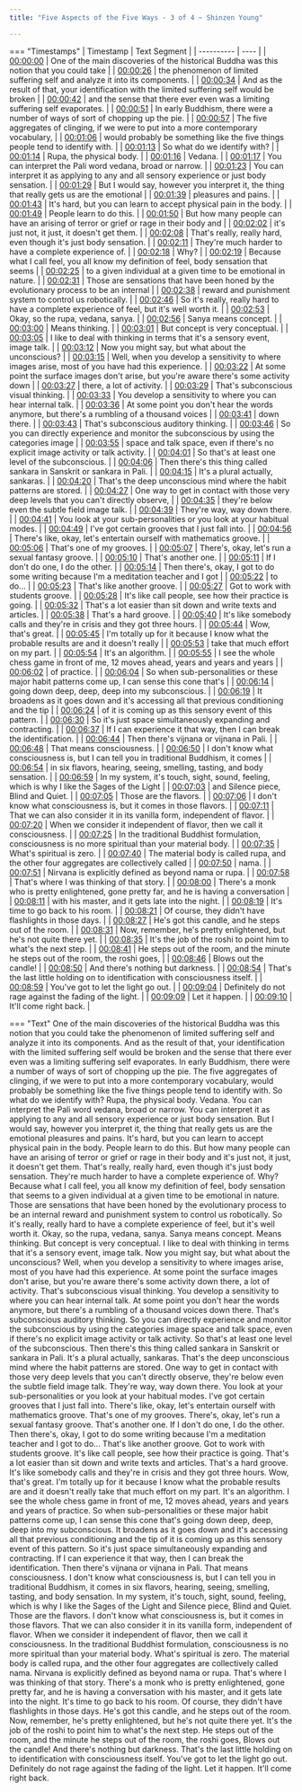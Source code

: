 ```yaml
---
title: "Five Aspects of the Five Ways - 3 of 4 ~ Shinzen Young"

---
```

=== "Timestamps"
    | Timestamp | Text Segment |
    | ---------- | ----  |
    | [00:00:00](https://www.youtube.com/watch?v=er9rbiqY9pE&t=0) |  One of the main discoveries of the historical Buddha was this notion that you could take |
    | [00:00:26](https://www.youtube.com/watch?v=er9rbiqY9pE&t=26) |  the phenomenon of limited suffering self and analyze it into its components. |
    | [00:00:34](https://www.youtube.com/watch?v=er9rbiqY9pE&t=34) |  And as the result of that, your identification with the limited suffering self would be broken |
    | [00:00:42](https://www.youtube.com/watch?v=er9rbiqY9pE&t=42) |  and the sense that there ever even was a limiting suffering self evaporates. |
    | [00:00:51](https://www.youtube.com/watch?v=er9rbiqY9pE&t=51) |  In early Buddhism, there were a number of ways of sort of chopping up the pie. |
    | [00:00:57](https://www.youtube.com/watch?v=er9rbiqY9pE&t=57) |  The five aggregates of clinging, if we were to put into a more contemporary vocabulary, |
    | [00:01:06](https://www.youtube.com/watch?v=er9rbiqY9pE&t=66) |  would probably be something like the five things people tend to identify with. |
    | [00:01:13](https://www.youtube.com/watch?v=er9rbiqY9pE&t=73) |  So what do we identify with? |
    | [00:01:14](https://www.youtube.com/watch?v=er9rbiqY9pE&t=74) |  Rupa, the physical body. |
    | [00:01:16](https://www.youtube.com/watch?v=er9rbiqY9pE&t=76) |  Vedana. |
    | [00:01:17](https://www.youtube.com/watch?v=er9rbiqY9pE&t=77) |  You can interpret the Pali word vedana, broad or narrow. |
    | [00:01:23](https://www.youtube.com/watch?v=er9rbiqY9pE&t=83) |  You can interpret it as applying to any and all sensory experience or just body sensation. |
    | [00:01:29](https://www.youtube.com/watch?v=er9rbiqY9pE&t=89) |  But I would say, however you interpret it, the thing that really gets us are the emotional |
    | [00:01:39](https://www.youtube.com/watch?v=er9rbiqY9pE&t=99) |  pleasures and pains. |
    | [00:01:43](https://www.youtube.com/watch?v=er9rbiqY9pE&t=103) |  It's hard, but you can learn to accept physical pain in the body. |
    | [00:01:49](https://www.youtube.com/watch?v=er9rbiqY9pE&t=109) |  People learn to do this. |
    | [00:01:50](https://www.youtube.com/watch?v=er9rbiqY9pE&t=110) |  But how many people can have an arising of terror or grief or rage in their body and |
    | [00:02:02](https://www.youtube.com/watch?v=er9rbiqY9pE&t=122) |  it's just not, it just, it doesn't get them. |
    | [00:02:08](https://www.youtube.com/watch?v=er9rbiqY9pE&t=128) |  That's really, really hard, even though it's just body sensation. |
    | [00:02:11](https://www.youtube.com/watch?v=er9rbiqY9pE&t=131) |  They're much harder to have a complete experience of. |
    | [00:02:18](https://www.youtube.com/watch?v=er9rbiqY9pE&t=138) |  Why? |
    | [00:02:19](https://www.youtube.com/watch?v=er9rbiqY9pE&t=139) |  Because what I call feel, you all know my definition of feel, body sensation that seems |
    | [00:02:25](https://www.youtube.com/watch?v=er9rbiqY9pE&t=145) |  to a given individual at a given time to be emotional in nature. |
    | [00:02:31](https://www.youtube.com/watch?v=er9rbiqY9pE&t=151) |  Those are sensations that have been honed by the evolutionary process to be an internal |
    | [00:02:38](https://www.youtube.com/watch?v=er9rbiqY9pE&t=158) |  reward and punishment system to control us robotically. |
    | [00:02:46](https://www.youtube.com/watch?v=er9rbiqY9pE&t=166) |  So it's really, really hard to have a complete experience of feel, but it's well worth it. |
    | [00:02:53](https://www.youtube.com/watch?v=er9rbiqY9pE&t=173) |  Okay, so the rupa, vedana, sanya. |
    | [00:02:56](https://www.youtube.com/watch?v=er9rbiqY9pE&t=176) |  Sanya means concept. |
    | [00:03:00](https://www.youtube.com/watch?v=er9rbiqY9pE&t=180) |  Means thinking. |
    | [00:03:01](https://www.youtube.com/watch?v=er9rbiqY9pE&t=181) |  But concept is very conceptual. |
    | [00:03:05](https://www.youtube.com/watch?v=er9rbiqY9pE&t=185) |  I like to deal with thinking in terms that it's a sensory event, image talk. |
    | [00:03:12](https://www.youtube.com/watch?v=er9rbiqY9pE&t=192) |  Now you might say, but what about the unconscious? |
    | [00:03:15](https://www.youtube.com/watch?v=er9rbiqY9pE&t=195) |  Well, when you develop a sensitivity to where images arise, most of you have had this experience. |
    | [00:03:22](https://www.youtube.com/watch?v=er9rbiqY9pE&t=202) |  At some point the surface images don't arise, but you're aware there's some activity down |
    | [00:03:27](https://www.youtube.com/watch?v=er9rbiqY9pE&t=207) |  there, a lot of activity. |
    | [00:03:29](https://www.youtube.com/watch?v=er9rbiqY9pE&t=209) |  That's subconscious visual thinking. |
    | [00:03:33](https://www.youtube.com/watch?v=er9rbiqY9pE&t=213) |  You develop a sensitivity to where you can hear internal talk. |
    | [00:03:36](https://www.youtube.com/watch?v=er9rbiqY9pE&t=216) |  At some point you don't hear the words anymore, but there's a rumbling of a thousand voices |
    | [00:03:41](https://www.youtube.com/watch?v=er9rbiqY9pE&t=221) |  down there. |
    | [00:03:43](https://www.youtube.com/watch?v=er9rbiqY9pE&t=223) |  That's subconscious auditory thinking. |
    | [00:03:46](https://www.youtube.com/watch?v=er9rbiqY9pE&t=226) |  So you can directly experience and monitor the subconscious by using the categories image |
    | [00:03:55](https://www.youtube.com/watch?v=er9rbiqY9pE&t=235) |  space and talk space, even if there's no explicit image activity or talk activity. |
    | [00:04:01](https://www.youtube.com/watch?v=er9rbiqY9pE&t=241) |  So that's at least one level of the subconscious. |
    | [00:04:06](https://www.youtube.com/watch?v=er9rbiqY9pE&t=246) |  Then there's this thing called sankara in Sanskrit or sankara in Pali. |
    | [00:04:15](https://www.youtube.com/watch?v=er9rbiqY9pE&t=255) |  It's a plural actually, sankaras. |
    | [00:04:20](https://www.youtube.com/watch?v=er9rbiqY9pE&t=260) |  That's the deep unconscious mind where the habit patterns are stored. |
    | [00:04:27](https://www.youtube.com/watch?v=er9rbiqY9pE&t=267) |  One way to get in contact with those very deep levels that you can't directly observe, |
    | [00:04:35](https://www.youtube.com/watch?v=er9rbiqY9pE&t=275) |  they're below even the subtle field image talk. |
    | [00:04:39](https://www.youtube.com/watch?v=er9rbiqY9pE&t=279) |  They're way, way down there. |
    | [00:04:41](https://www.youtube.com/watch?v=er9rbiqY9pE&t=281) |  You look at your sub-personalities or you look at your habitual modes. |
    | [00:04:49](https://www.youtube.com/watch?v=er9rbiqY9pE&t=289) |  I've got certain grooves that I just fall into. |
    | [00:04:56](https://www.youtube.com/watch?v=er9rbiqY9pE&t=296) |  There's like, okay, let's entertain ourself with mathematics groove. |
    | [00:05:06](https://www.youtube.com/watch?v=er9rbiqY9pE&t=306) |  That's one of my grooves. |
    | [00:05:07](https://www.youtube.com/watch?v=er9rbiqY9pE&t=307) |  There's, okay, let's run a sexual fantasy groove. |
    | [00:05:10](https://www.youtube.com/watch?v=er9rbiqY9pE&t=310) |  That's another one. |
    | [00:05:11](https://www.youtube.com/watch?v=er9rbiqY9pE&t=311) |  If I don't do one, I do the other. |
    | [00:05:14](https://www.youtube.com/watch?v=er9rbiqY9pE&t=314) |  Then there's, okay, I got to do some writing because I'm a meditation teacher and I got |
    | [00:05:22](https://www.youtube.com/watch?v=er9rbiqY9pE&t=322) |  to do... |
    | [00:05:23](https://www.youtube.com/watch?v=er9rbiqY9pE&t=323) |  That's like another groove. |
    | [00:05:27](https://www.youtube.com/watch?v=er9rbiqY9pE&t=327) |  Got to work with students groove. |
    | [00:05:28](https://www.youtube.com/watch?v=er9rbiqY9pE&t=328) |  It's like call people, see how their practice is going. |
    | [00:05:32](https://www.youtube.com/watch?v=er9rbiqY9pE&t=332) |  That's a lot easier than sit down and write texts and articles. |
    | [00:05:38](https://www.youtube.com/watch?v=er9rbiqY9pE&t=338) |  That's a hard groove. |
    | [00:05:40](https://www.youtube.com/watch?v=er9rbiqY9pE&t=340) |  It's like somebody calls and they're in crisis and they got three hours. |
    | [00:05:44](https://www.youtube.com/watch?v=er9rbiqY9pE&t=344) |  Wow, that's great. |
    | [00:05:45](https://www.youtube.com/watch?v=er9rbiqY9pE&t=345) |  I'm totally up for it because I know what the probable results are and it doesn't really |
    | [00:05:53](https://www.youtube.com/watch?v=er9rbiqY9pE&t=353) |  take that much effort on my part. |
    | [00:05:54](https://www.youtube.com/watch?v=er9rbiqY9pE&t=354) |  It's an algorithm. |
    | [00:05:55](https://www.youtube.com/watch?v=er9rbiqY9pE&t=355) |  I see the whole chess game in front of me, 12 moves ahead, years and years and years |
    | [00:06:02](https://www.youtube.com/watch?v=er9rbiqY9pE&t=362) |  of practice. |
    | [00:06:04](https://www.youtube.com/watch?v=er9rbiqY9pE&t=364) |  So when sub-personalities or these major habit patterns come up, I can sense this cone that's |
    | [00:06:14](https://www.youtube.com/watch?v=er9rbiqY9pE&t=374) |  going down deep, deep, deep into my subconscious. |
    | [00:06:19](https://www.youtube.com/watch?v=er9rbiqY9pE&t=379) |  It broadens as it goes down and it's accessing all that previous conditioning and the tip |
    | [00:06:24](https://www.youtube.com/watch?v=er9rbiqY9pE&t=384) |  of it is coming up as this sensory event of this pattern. |
    | [00:06:30](https://www.youtube.com/watch?v=er9rbiqY9pE&t=390) |  So it's just space simultaneously expanding and contracting. |
    | [00:06:37](https://www.youtube.com/watch?v=er9rbiqY9pE&t=397) |  If I can experience it that way, then I can break the identification. |
    | [00:06:44](https://www.youtube.com/watch?v=er9rbiqY9pE&t=404) |  Then there's vijnana or vijnana in Pali. |
    | [00:06:48](https://www.youtube.com/watch?v=er9rbiqY9pE&t=408) |  That means consciousness. |
    | [00:06:50](https://www.youtube.com/watch?v=er9rbiqY9pE&t=410) |  I don't know what consciousness is, but I can tell you in traditional Buddhism, it comes |
    | [00:06:54](https://www.youtube.com/watch?v=er9rbiqY9pE&t=414) |  in six flavors, hearing, seeing, smelling, tasting, and body sensation. |
    | [00:06:59](https://www.youtube.com/watch?v=er9rbiqY9pE&t=419) |  In my system, it's touch, sight, sound, feeling, which is why I like the Sages of the Light |
    | [00:07:03](https://www.youtube.com/watch?v=er9rbiqY9pE&t=423) |  and Silence piece, Blind and Quiet. |
    | [00:07:05](https://www.youtube.com/watch?v=er9rbiqY9pE&t=425) |  Those are the flavors. |
    | [00:07:06](https://www.youtube.com/watch?v=er9rbiqY9pE&t=426) |  I don't know what consciousness is, but it comes in those flavors. |
    | [00:07:11](https://www.youtube.com/watch?v=er9rbiqY9pE&t=431) |  That we can also consider it in its vanilla form, independent of flavor. |
    | [00:07:20](https://www.youtube.com/watch?v=er9rbiqY9pE&t=440) |  When we consider it independent of flavor, then we call it consciousness. |
    | [00:07:25](https://www.youtube.com/watch?v=er9rbiqY9pE&t=445) |  In the traditional Buddhist formulation, consciousness is no more spiritual than your material body. |
    | [00:07:35](https://www.youtube.com/watch?v=er9rbiqY9pE&t=455) |  What's spiritual is zero. |
    | [00:07:40](https://www.youtube.com/watch?v=er9rbiqY9pE&t=460) |  The material body is called rupa, and the other four aggregates are collectively called |
    | [00:07:50](https://www.youtube.com/watch?v=er9rbiqY9pE&t=470) |  nama. |
    | [00:07:51](https://www.youtube.com/watch?v=er9rbiqY9pE&t=471) |  Nirvana is explicitly defined as beyond nama or rupa. |
    | [00:07:58](https://www.youtube.com/watch?v=er9rbiqY9pE&t=478) |  That's where I was thinking of that story. |
    | [00:08:00](https://www.youtube.com/watch?v=er9rbiqY9pE&t=480) |  There's a monk who is pretty enlightened, gone pretty far, and he is having a conversation |
    | [00:08:11](https://www.youtube.com/watch?v=er9rbiqY9pE&t=491) |  with his master, and it gets late into the night. |
    | [00:08:19](https://www.youtube.com/watch?v=er9rbiqY9pE&t=499) |  It's time to go back to his room. |
    | [00:08:21](https://www.youtube.com/watch?v=er9rbiqY9pE&t=501) |  Of course, they didn't have flashlights in those days. |
    | [00:08:27](https://www.youtube.com/watch?v=er9rbiqY9pE&t=507) |  He's got this candle, and he steps out of the room. |
    | [00:08:31](https://www.youtube.com/watch?v=er9rbiqY9pE&t=511) |  Now, remember, he's pretty enlightened, but he's not quite there yet. |
    | [00:08:35](https://www.youtube.com/watch?v=er9rbiqY9pE&t=515) |  It's the job of the roshi to point him to what's the next step. |
    | [00:08:41](https://www.youtube.com/watch?v=er9rbiqY9pE&t=521) |  He steps out of the room, and the minute he steps out of the room, the roshi goes, |
    | [00:08:46](https://www.youtube.com/watch?v=er9rbiqY9pE&t=526) |  Blows out the candle! |
    | [00:08:50](https://www.youtube.com/watch?v=er9rbiqY9pE&t=530) |  And there's nothing but darkness. |
    | [00:08:54](https://www.youtube.com/watch?v=er9rbiqY9pE&t=534) |  That's the last little holding on to identification with consciousness itself. |
    | [00:08:59](https://www.youtube.com/watch?v=er9rbiqY9pE&t=539) |  You've got to let the light go out. |
    | [00:09:04](https://www.youtube.com/watch?v=er9rbiqY9pE&t=544) |  Definitely do not rage against the fading of the light. |
    | [00:09:09](https://www.youtube.com/watch?v=er9rbiqY9pE&t=549) |  Let it happen. |
    | [00:09:10](https://www.youtube.com/watch?v=er9rbiqY9pE&t=550) |  It'll come right back. |

=== "Text"
     One of the main discoveries of the historical Buddha was this notion that you could take the phenomenon of limited suffering self and analyze it into its components. And as the result of that, your identification with the limited suffering self would be broken and the sense that there ever even was a limiting suffering self evaporates. In early Buddhism, there were a number of ways of sort of chopping up the pie. The five aggregates of clinging, if we were to put into a more contemporary vocabulary, would probably be something like the five things people tend to identify with. So what do we identify with? Rupa, the physical body. Vedana. You can interpret the Pali word vedana, broad or narrow. You can interpret it as applying to any and all sensory experience or just body sensation. But I would say, however you interpret it, the thing that really gets us are the emotional pleasures and pains. It's hard, but you can learn to accept physical pain in the body. People learn to do this. But how many people can have an arising of terror or grief or rage in their body and it's just not, it just, it doesn't get them. That's really, really hard, even though it's just body sensation. They're much harder to have a complete experience of. Why? Because what I call feel, you all know my definition of feel, body sensation that seems to a given individual at a given time to be emotional in nature. Those are sensations that have been honed by the evolutionary process to be an internal reward and punishment system to control us robotically. So it's really, really hard to have a complete experience of feel, but it's well worth it. Okay, so the rupa, vedana, sanya. Sanya means concept. Means thinking. But concept is very conceptual. I like to deal with thinking in terms that it's a sensory event, image talk. Now you might say, but what about the unconscious? Well, when you develop a sensitivity to where images arise, most of you have had this experience. At some point the surface images don't arise, but you're aware there's some activity down there, a lot of activity. That's subconscious visual thinking. You develop a sensitivity to where you can hear internal talk. At some point you don't hear the words anymore, but there's a rumbling of a thousand voices down there. That's subconscious auditory thinking. So you can directly experience and monitor the subconscious by using the categories image space and talk space, even if there's no explicit image activity or talk activity. So that's at least one level of the subconscious. Then there's this thing called sankara in Sanskrit or sankara in Pali. It's a plural actually, sankaras. That's the deep unconscious mind where the habit patterns are stored. One way to get in contact with those very deep levels that you can't directly observe, they're below even the subtle field image talk. They're way, way down there. You look at your sub-personalities or you look at your habitual modes. I've got certain grooves that I just fall into. There's like, okay, let's entertain ourself with mathematics groove. That's one of my grooves. There's, okay, let's run a sexual fantasy groove. That's another one. If I don't do one, I do the other. Then there's, okay, I got to do some writing because I'm a meditation teacher and I got to do... That's like another groove. Got to work with students groove. It's like call people, see how their practice is going. That's a lot easier than sit down and write texts and articles. That's a hard groove. It's like somebody calls and they're in crisis and they got three hours. Wow, that's great. I'm totally up for it because I know what the probable results are and it doesn't really take that much effort on my part. It's an algorithm. I see the whole chess game in front of me, 12 moves ahead, years and years and years of practice. So when sub-personalities or these major habit patterns come up, I can sense this cone that's going down deep, deep, deep into my subconscious. It broadens as it goes down and it's accessing all that previous conditioning and the tip of it is coming up as this sensory event of this pattern. So it's just space simultaneously expanding and contracting. If I can experience it that way, then I can break the identification. Then there's vijnana or vijnana in Pali. That means consciousness. I don't know what consciousness is, but I can tell you in traditional Buddhism, it comes in six flavors, hearing, seeing, smelling, tasting, and body sensation. In my system, it's touch, sight, sound, feeling, which is why I like the Sages of the Light and Silence piece, Blind and Quiet. Those are the flavors. I don't know what consciousness is, but it comes in those flavors. That we can also consider it in its vanilla form, independent of flavor. When we consider it independent of flavor, then we call it consciousness. In the traditional Buddhist formulation, consciousness is no more spiritual than your material body. What's spiritual is zero. The material body is called rupa, and the other four aggregates are collectively called nama. Nirvana is explicitly defined as beyond nama or rupa. That's where I was thinking of that story. There's a monk who is pretty enlightened, gone pretty far, and he is having a conversation with his master, and it gets late into the night. It's time to go back to his room. Of course, they didn't have flashlights in those days. He's got this candle, and he steps out of the room. Now, remember, he's pretty enlightened, but he's not quite there yet. It's the job of the roshi to point him to what's the next step. He steps out of the room, and the minute he steps out of the room, the roshi goes, Blows out the candle! And there's nothing but darkness. That's the last little holding on to identification with consciousness itself. You've got to let the light go out. Definitely do not rage against the fading of the light. Let it happen. It'll come right back.